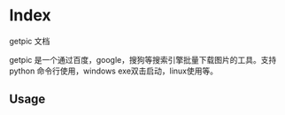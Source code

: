 # Index

getpic 文档

getpic 是一个通过百度，google，搜狗等搜索引擎批量下载图片的工具。支持 python 命令行使用，windows exe双击启动，linux使用等。

## Usage


